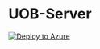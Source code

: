 # UOB-Server

[![Deploy to Azure](https://aka.ms/deploytoazurebutton)](https://github.com/sbegx/UOB-Server/blob/main/azureDeployServer.json)
